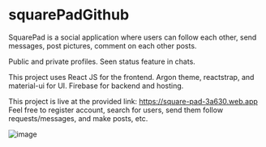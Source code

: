 # squarePadGithub

SquarePad is a social application where users can follow each other, send messages, post pictures, comment on each other posts.

Public and private profiles.
Seen status feature in chats.

This project uses React JS for the frontend. Argon theme, reactstrap, and material-ui for UI. Firebase for backend and hosting.


This project is live at the provided link: https://square-pad-3a630.web.app
Feel free to register account, search for users, send them follow requests/messages, and make posts, etc.

![image](https://github.com/asimdaud/squarepad_Social_Web_Application/assets/45770583/1f087dbf-36cf-4f14-b6da-ba70dbe46041)

